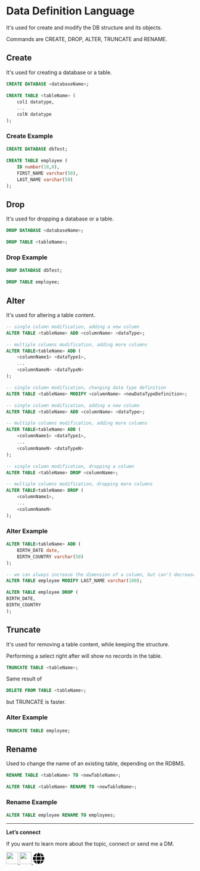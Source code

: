 ﻿# Data Definition Language

It's used for create and modify the DB structure and its objects.

Commands are CREATE, DROP, ALTER, TRUNCATE and RENAME.


## Create

It's used for creating a database or a table.

```sql
CREATE DATABASE <databaseName>;
```

```sql
CREATE TABLE <tableName> (
    col1 datatype,
    ...
    colN datatype
);
```

### Create Example

```sql
CREATE DATABASE dbTest;
```

```sql
CREATE TABLE employee (
    ID number(18,0),
    FIRST_NAME varchar(50),
    LAST_NAME varchar(50)
);
```


## Drop

It's used for dropping a database or a table.

```sql
DROP DATABASE <databaseName>;
```

```sql
DROP TABLE <tableName>;
```

### Drop Example

```sql
DROP DATABASE dbTest;
```

```sql
DROP TABLE employee;
```


## Alter

It's used for altering a table content.

```sql
-- single column modification, adding a new column
ALTER TABLE <tableName> ADD <columnName> <dataType>;
```

```sql
-- multiple columns modification, adding more columns
ALTER TABLE<tableName> ADD (
    <columnName1> <dataType1>,
    ...
    <columnNameN> <dataTypeN>
);
```

```sql
-- single column modification, changing data type definition
ALTER TABLE <tableName> MODIFY <columnName> <newDataTypeDefinition>;
```

```sql
-- single column modification, adding a new column
ALTER TABLE <tableName> ADD <columnName> <dataType>;
```

```sql
-- multiple columns modification, adding more columns
ALTER TABLE<tableName> ADD (
    <columnName1> <dataType1>,
    ...
    <columnNameN> <dataTypeN>
);
```

```sql
-- single column modification, dropping a column
ALTER TABLE <tableName> DROP <columnName>;
```

```sql
-- multiple columns modification, dropping more columns
ALTER TABLE<tableName> DROP (
    <columnName1>,
    ...
    <columnNameN>
);
```

### Alter Example

```sql
ALTER TABLE<tableName> ADD (
    BIRTH_DATE date,
    BIRTH_COUNTRY varchar(50)
);
```

```sql
-- we can always increase the dimension of a column, but can't decrease it
ALTER TABLE employee MODIFY LAST_NAME varchar(100);
```

```sql
ALTER TABLE employee DROP (
BIRTH_DATE,
BIRTH_COUNTRY
);
```


## Truncate

It's used for removing a table content, while keeping the structure.

Performing a select right after will show no records in the table.

```sql
TRUNCATE TABLE <tableName>;
```
Same result of 
```sql
DELETE FROM TABLE <tableName>;
```
but TRUNCATE is faster.

### Alter Example

```sql
TRUNCATE TABLE employee;
```


## Rename

Used to change the name of an existing table, depending on the RDBMS.

```sql
RENAME TABLE <tableName> TO <newTableName>;
```

```sql
ALTER TABLE <tableName> RENAME TO <newTableName>;
```

### Rename Example

```sql
ALTER TABLE employee RENAME TO employees;
```


<hr>

**Let’s connect**

If you want to learn more about the topic, connect or send me a DM.

<p align="left">
	<a href="https://www.github.com/manugentile" target="_blank" rel="noreferrer">
		<picture>
			<img src="https://raw.githubusercontent.com/danielcranney/readme-generator/main/public/icons/socials/github.svg" width="32" height="32" />
		</picture>
	</a>
	<a href="https://www.linkedin.com/in/manuel-gentile" target="_blank" rel="noreferrer">
		<picture>
			<img src="https://raw.githubusercontent.com/danielcranney/readme-generator/main/public/icons/socials/linkedin.svg" width="32" height="32" />
		</picture>
	</a>
    <a href="https://manugentile.github.io/" target="blank">
        <img src="https://raw.githubusercontent.com/manugentile/manugentile/main/assets/globe-solid.svg" alt="Website" width="30px" />
    </a>

</p>